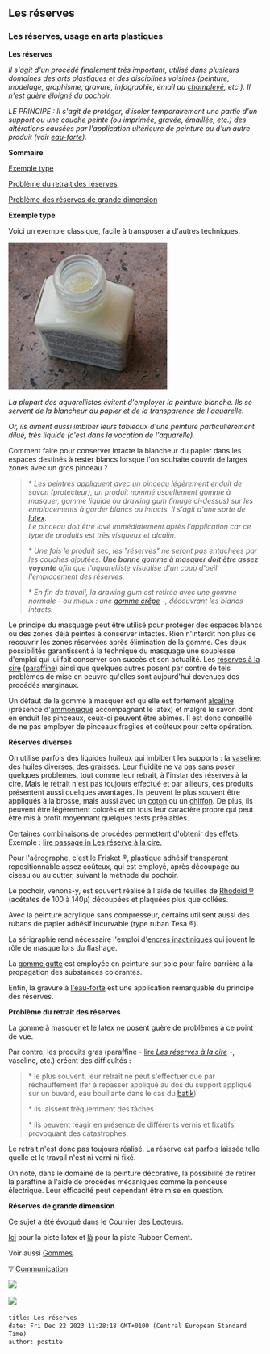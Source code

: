 ## Les réserves
### Les réserves, usage en arts plastiques
 **Les réserves**  

_Il s'agit d'un procédé finalement très important, utilisé dans plusieurs domaines des arts plastiques et des disciplines voisines (peinture, modelage, graphisme, gravure, infographie, émail au [champlevé](champlever.html), etc.). Il n'est guère éloigné du pochoir._

_LE PRINCIPE : Il s'agit de protéger, d'isoler temporairement une partie d'un support ou une couche peinte (ou imprimée, gravée, émaillée, etc.) des altérations causées par l'application ultérieure de peinture ou d'un autre produit (voir [eau-forte](e.html#eauforte))._

**Sommaire**

[Exemple type](reserves.html#exempletype)



[Problème du retrait des réserves](reserves.html#grandesreserves)

[Problème des réserves de grande dimension](reserves.html#grandesreserves)

**Exemple type**

Voici un exemple classique, facile à transposer à d'autres techniques.

![](images/gommeliquide.jpg)

_La plupart des aquarellistes évitent d'employer la peinture blanche. Ils se servent de la blancheur du papier et de la transparence de l'aquarelle._

_Or, ils aiment aussi imbiber leurs tableaux d'une peinture particulièrement dilué, très liquide (c'est dans la vocation de l'aquarelle)._

Comment faire pour conserver intacte la blancheur du papier dans les espaces destinés à rester blancs lorsque l'on souhaite couvrir de larges zones avec un gros pinceau ?

> \* _Les peintres appliquent avec un pinceau légèrement enduit de savon (protecteur), un produit nommé usuellement gomme à masquer, gomme liquide ou drawing gum (image ci-dessus) sur les emplacements à garder blancs ou intacts. Il s'agit d'une sorte de [latex](latex.html).  
> Le pinceau doit être lavé immédiatement après l'application car ce type de produits est très visqueux et alcalin._
> 
> \* _Une fois le produit sec, les "réserves" ne seront pas entachées par les couches ajoutées. **Une bonne gomme à masquer doit être assez voyante** afin que l'aquarelliste visualise d'un coup d'oeil l'emplacement des réserves._
> 
> \* _En fin de travail, la drawing gum est retirée avec une gomme normale - ou mieux : une [gomme crêpe](gommes.html#lagommecrepe) -, découvrant les blancs intacts._

Le principe du masquage peut être utilisé pour protéger des espaces blancs ou des zones déjà peintes à conserver intactes. Rien n'interdit non plus de recouvrir les zones réservées après élimination de la gomme. Ces deux possibilités garantissent à la technique du masquage une souplesse d'emploi qui lui fait conserver son succès et son actualité. Les [réserves à la cire](cirereserves.html) ([paraffine](paraffine.html)) ainsi que quelques autres posent par contre de tels problèmes de mise en oeuvre qu'elles sont aujourd'hui devenues des procédés marginaux.

Un défaut de la gomme à masquer est qu'elle est fortement [alcaline](alcali.html) (présence d'[ammoniaque](ammoniac.html) accompagnant le latex) et malgré le savon dont en enduit les pinceaux, ceux-ci peuvent être abîmés. Il est donc conseillé de ne pas employer de pinceaux fragiles et coûteux pour cette opération.

**Réserves diverses**

On utilise parfois des liquides huileux qui imbibent les supports : la [vaseline](vaseline.html), des huiles diverses, des graisses. Leur fluidité ne va pas sans poser quelques problèmes, tout comme leur retrait, à l'instar des réserves à la cire. Mais le retrait n'est pas toujours effectué et par ailleurs, ces produits présentent aussi quelques avantages. Ils peuvent le plus souvent être appliqués à la brosse, mais aussi avec un [coton](coton.html) ou un [chiffon](chiffon.html). De plus, ils peuvent être légèrement colorés et on tous leur caractère propre qui peut être mis à profit moyennant quelques tests préalables.

Certaines combinaisons de procédés permettent d'obtenir des effets. Exemple : [lire passage in Les réserve à la cire.](cirereserves.html#cirelatex)

Pour l'aérographe, c'est le Frisket ®, plastique adhésif transparent repositionnable assez coûteux, qui est employé, après découpage au ciseau ou au cutter, suivant la méthode du pochoir.

Le pochoir, venons-y, est souvent réalisé à l'aide de feuilles de [Rhodoïd ®](rhodoid.html) (acétates de 100 à 140µ) découpées et plaquées plus que collées.

Avec la peinture acrylique sans compresseur, certains utilisent aussi des rubans de papier adhésif incurvable (type ruban Tesa ®).

La sérigraphie rend nécessaire l'emploi d'[encres inactiniques](encresdiverses.html#lencreinactinique) qui jouent le rôle de masque lors du flashage.

La [gomme gutte](gommegutte.html) est employée en peinture sur soie pour faire barrière à la propagation des substances colorantes.

Enfin, la gravure à [l'eau-forte](e.html#eauforte) est une application remarquable du principe des réserves.

**Problème du retrait des réserves**

La gomme à masquer et le latex ne posent guère de problèmes à ce point de vue.

Par contre, les produits gras (paraffine - [lire _Les réserves à la cire_](cirereserves.html) -, vaseline, etc.) créent des difficultés :

> \* le plus souvent, leur retrait ne peut s'effectuer que par réchauffement (fer à repasser appliqué au dos du support appliqué sur un buvard, eau bouillante dans le cas du [batik](batik.html))
> 
> \* ils laissent fréquemment des tâches
> 
> \* ils peuvent réagir en présence de différents vernis et fixatifs, provoquant des catastrophes.

Le retrait n'est donc pas toujours réalisé. La réserve est parfois laissée telle quelle et le travail n'est ni verni ni fixé.

On note, dans le domaine de la peinture décorative, la possibilité de retirer la paraffine à l'aide de procédés mécaniques comme la ponceuse électrique. Leur efficacité peut cependant être mise en question.

**Réserves de grande dimension**

Ce sujet a été évoqué dans le Courrier des Lecteurs.

[Ici](courrierdeslecteurs2010c100.html#20100923cg) pour la piste latex et [là](courrierdeslecteurs2010c220.html#20101117ar) pour la piste Rubber Cement.

Voir aussi [Gommes](gommes.html).



![](images/flechebas.gif) [Communication](http://www.artrealite.com/annonceurs.htm) 

[![](https://cbonvin.fr/sites/regie.artrealite.com/visuels/campagne1.png)](index-2.html#20131014)

![](https://cbonvin.fr/sites/regie.artrealite.com/visuels/campagne2.png)
```
title: Les réserves
date: Fri Dec 22 2023 11:28:18 GMT+0100 (Central European Standard Time)
author: postite
```
